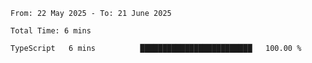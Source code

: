 <!--START_SECTION:waka-->

```abap
From: 22 May 2025 - To: 21 June 2025

Total Time: 6 mins

TypeScript   6 mins          █████████████████████████   100.00 %
```

<!--END_SECTION:waka-->
